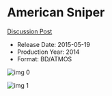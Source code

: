 # American Sniper

[Discussion Post](https://www.avsforum.com/threads/bass-eq-for-filtered-movies.2995212/post-56743286)

* Release Date: 2015-05-19
* Production Year: 2014
* Format: BD/ATMOS

![img 0](https://i.imgur.com/Cuy3cNY.jpg)

![img 1](https://i.imgur.com/F1QnaxK.png)

